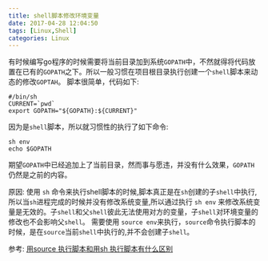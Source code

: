 ```yaml
---
title: shell脚本修改环境变量
date: 2017-04-28 12:04:50
tags: [Linux,Shell]
categories: Linux
---
```

有时候编写go程序的时候需要将当前目录加到系统`GOPATH`中，不然就得将代码放置在已有的`GOPATH`之下。所以一般习惯在项目根目录执行创建一个`shell`脚本来动态的修改`GOPTAH`。
脚本很简单，代码如下:
```
#/bin/sh
CURRENT=`pwd`
export GOPATH="${GOPATH}:${CURRENT}"
```

因为是`shell`脚本，所以就习惯性的执行了如下命令:
```
sh env
echo $GOPATH
```
期望`GOPATH`中已经追加上了当前目录，然而事与愿违，并没有什么效果，`GOPATH`仍然是之前的内容。

原因:
使用 `sh` 命令来执行shell脚本的时候,脚本真正是在`sh`创建的子`shell`中执行,所以当`sh`进程完成的时候并没有修改系统变量,所以通过执行 `sh env` 来修改系统变量是无效的。子`shell`和父`shell`彼此无法使用对方的变量，子`shell`对环境变量的修改也不会影响父`shell`。
需要使用 `source env`来执行，`source`命令执行脚本的时候，是在`source`当前`shell`中执行的,并不会创建子`shell`。

参考: [用source 执行脚本和用sh 执行脚本有什么区别](http://bbs.chinaunix.net/thread-2211666-1-1.html)
